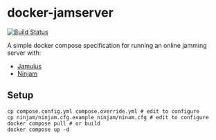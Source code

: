 # docker-jamserver

[![Build Status](https://ci.cbix.de/api/badges/cbix/docker-jamserver/status.svg)](https://ci.cbix.de/cbix/docker-jamserver)

A simple docker compose specification for running an online jamming server with:

- [Jamulus](https://jamulus.io/)
- [Ninjam](https://cockos.com/ninjam/)

## Setup

```
cp compose.config.yml compose.override.yml # edit to configure
cp ninjam/ninjam.cfg.example ninjam/ninam.cfg # edit to configure
docker compose pull # or build
docker compose up -d
```
